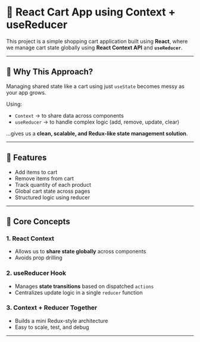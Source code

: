# 🛒 React Cart App using Context + useReducer

This project is a simple shopping cart application built using **React**, where we manage cart state globally using **React Context API** and **`useReducer`**.

---

## 📌 Why This Approach?

Managing shared state like a cart using just `useState` becomes messy as your app grows.

Using:
- `Context` → to share data across components
- `useReducer` → to handle complex logic (add, remove, update, clear)

...gives us a **clean, scalable, and Redux-like state management solution**.

---

## 🚀 Features

- Add items to cart
- Remove items from cart
- Track quantity of each product
- Global cart state across pages
- Structured logic using reducer

---

## 🧠 Core Concepts

### 1. **React Context**
- Allows us to **share state globally** across components
- Avoids prop drilling

### 2. **useReducer Hook**
- Manages **state transitions** based on dispatched `actions`
- Centralizes update logic in a single `reducer` function

### 3. **Context + Reducer Together**
- Builds a mini Redux-style architecture
- Easy to scale, test, and debug

---

